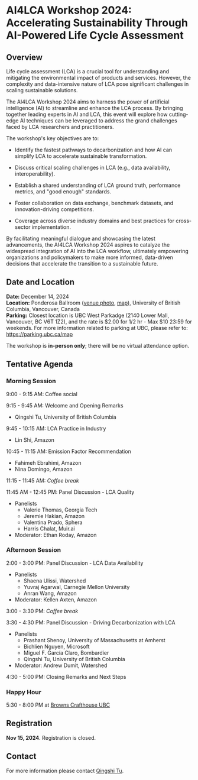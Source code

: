 # AI4LCA Workshop 2024: Accelerating Sustainability Through AI-Powered Life Cycle Assessment

## Overview
Life cycle assessment (LCA) is a crucial tool for understanding and mitigating the environmental impact of products and services. However, the complexity and data-intensive nature of LCA pose significant challenges in scaling sustainable solutions.

The AI4LCA Workshop 2024 aims to harness the power of artificial intelligence (AI) to streamline and enhance the LCA process. By bringing together leading experts in AI and LCA, this event will explore how cutting-edge AI techniques can be leveraged to address the grand challenges faced by LCA researchers and practitioners.

The workshop's key objectives are to:

- Identify the fastest pathways to decarbonization and how AI can simplify LCA to accelerate sustainable transformation.

- Discuss critical scaling challenges in LCA (e.g., data availability, interoperability).

- Establish a shared understanding of LCA ground truth, performance metrics, and "good enough" standards.

- Foster collaboration on data exchange, benchmark datasets, and innovation-driving competitions.

- Coverage across diverse industry domains and best practices for cross-sector implementation.

By facilitating meaningful dialogue and showcasing the latest advancements, the AI4LCA Workshop 2024 aspires to catalyze the widespread integration of AI into the LCA workflow, ultimately empowering organizations and policymakers to make more informed, data-driven decisions that accelerate the transition to a sustainable future.

## Date and Location
**Date:** December 14, 2024  
**Location:** Ponderosa Ballroom ([venue photo](https://hostatubc.com/venues/ponderosa-ballroom/), [map](https://www.maps.ubc.ca/?code=PCN)), University of British Columbia, Vancouver, Canada <br>
**Parking:** Closest location is UBC West Parkadge (2140 Lower Mall, Vancouver, BC V6T 1Z2), and the rate is $2.00 for 1/2 hr - Max $10 23:59 for weekends. For more information related to parking at UBC, please refer to: https://parking.ubc.ca/map

The workshop is **in-person only**; there will be no virtual attendance option.

## Tentative Agenda

### Morning Session
9:00 - 9:15 AM: Coffee social

9:15 - 9:45 AM: Welcome and Opening Remarks
- Qingshi Tu, University of British Columbia

9:45 - 10:15 AM: LCA Practice in Industry
- Lin Shi, Amazon

10:45 - 11:15 AM: Emission Factor Recommendation
- Fahimeh Ebrahimi, Amazon
- Nina Domingo, Amazon

11:15 - 11:45 AM: *Coffee break*

11:45 AM - 12:45 PM: Panel Discussion - LCA Quality
- Panelists
  - Valerie Thomas, Georgia Tech
  - Jeremie Hakian, Amazon
  - Valentina Prado, Sphera
  - Harris Chalat, Muir.ai
- Moderator: Ethan Roday, Amazon

### Afternoon Session
2:00 - 3:00 PM: Panel Discussion - LCA Data Availability
- Panelists
   - Shaena Ulissi, Watershed
   - Yuvraj Agarwal, Carnegie Mellon University
   - Anran Wang, Amazon
- Moderator: Kellen Axten, Amazon

3:00 - 3:30 PM: *Coffee break*

3:30 - 4:30 PM: Panel Discussion - Driving Decarbonization with LCA
- Panelists
  - Prashant Shenoy, University of Massachusetts at Amherst
  - Bichlien Nguyen, Microsoft
  - Miguel F. García Claro, Bombardier
  - Qingshi Tu, University of British Columbia
- Moderator: Andrew Dumit, Watershed


4:30 - 5:00 PM: Closing Remarks and Next Steps

### Happy Hour
5:30 - 8:00 PM at [Browns Crafthouse UBC](https://www.brownscrafthouse.com/)

## Registration
**Nov 15, 2024**. Registration is closed. 

## Contact
For more information please contact [Qingshi Tu](mailto:qingshi.tu@ubc.ca).

